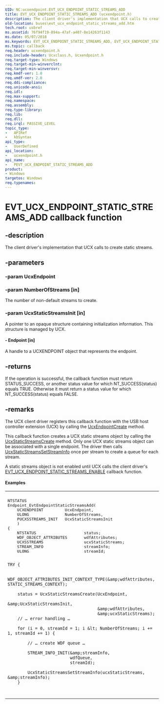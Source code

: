 ```yaml
---
UID: NC:ucxendpoint.EVT_UCX_ENDPOINT_STATIC_STREAMS_ADD
title: EVT_UCX_ENDPOINT_STATIC_STREAMS_ADD (ucxendpoint.h)
description: The client driver's implementation that UCX calls to create static streams.
old-location: buses\evt_ucx_endpoint_static_streams_add.htm
tech.root: usbref
ms.assetid: 76f94f19-894a-47af-a407-8e14263f1143
ms.date: 05/07/2018
ms.keywords: EVT_UCX_ENDPOINT_STATIC_STREAMS_ADD, EVT_UCX_ENDPOINT_STATIC_STREAMS_ADD callback, EvtUcxEndpointStaticStreamsAdd, EvtUcxEndpointStaticStreamsAdd callback function [Buses], PEVT_UCX_ENDPOINT_STATIC_STREAMS_ADD, PEVT_UCX_ENDPOINT_STATIC_STREAMS_ADD callback function pointer [Buses], buses.evt_ucx_endpoint_static_streams_add, ucxendpoint/EvtUcxEndpointStaticStreamsAdd
ms.topic: callback
req.header: ucxendpoint.h
req.include-header: Ucxclass.h, Ucxendpoint.h
req.target-type: Windows
req.target-min-winverclnt: 
req.target-min-winversvr: 
req.kmdf-ver: 1.0
req.umdf-ver: 2.0
req.ddi-compliance: 
req.unicode-ansi: 
req.idl: 
req.max-support: 
req.namespace: 
req.assembly: 
req.type-library: 
req.lib: 
req.dll: 
req.irql: PASSIVE_LEVEL
topic_type:
-	APIRef
-	kbSyntax
api_type:
-	UserDefined
api_location:
-	ucxendpoint.h
api_name:
-	PEVT_UCX_ENDPOINT_STATIC_STREAMS_ADD
product:
- Windows
targetos: Windows
req.typenames: 
---
```


# EVT_UCX_ENDPOINT_STATIC_STREAMS_ADD callback function


## -description


The client driver's implementation that UCX calls to create static streams.


## -parameters




### -param UcxEndpoint


### -param NumberOfStreams [in]

The number of non-default streams to create.


### -param UcxStaticStreamsInit [in]

A pointer to an opaque structure containing
        initialization information.  This structure is managed by UCX.


#### - Endpoint [in]

A handle to a UCXENDPOINT object that represents the endpoint.


## -returns



If the operation is successful, the callback function must return STATUS_SUCCESS, or another status value for which NT_SUCCESS(status) equals TRUE. Otherwise it must return a status value for which NT_SUCCESS(status) equals FALSE.




## -remarks



The UCX client driver registers this callback function with the USB host controller extension (UCX) by calling the <a href="https://msdn.microsoft.com/library/windows/hardware/mt188039">UcxEndpointCreate</a>
 method.

This callback function creates a UCX static streams object by calling the <a href="https://msdn.microsoft.com/library/windows/hardware/mt188050">UcxStaticStreamsCreate</a>
 method. Only one UCX static streams object can be associated with a single endpoint.  The driver then calls <a href="https://msdn.microsoft.com/library/windows/hardware/mt188051">UcxStaticStreamsSetStreamInfo</a>
 once per stream to create a queue for each stream.

A static streams object is not enabled
    until UCX calls the client driver's <a href="https://msdn.microsoft.com/library/windows/hardware/mt187832">EVT_UCX_ENDPOINT_STATIC_STREAMS_ENABLE</a> callback function.


#### Examples

<div class="code"><span codelanguage=""><table>
<tr>
<th></th>
</tr>
<tr>
<td>
<pre>NTSTATUS
Endpoint_EvtEndpointStaticStreamsAdd(
    UCXENDPOINT         UcxEndpoint,
    ULONG               NumberOfStreams,
    PUCXSSTREAMS_INIT   UcxStaticStreamsInit
    )
{
    NTSTATUS                    status;
    WDF_OBJECT_ATTRIBUTES       wdfAttributes;
    UCXSSTREAMS                 ucxStaticStreams;
    STREAM_INFO                 streamInfo;
    ULONG                       streamId;

    TRY {

        WDF_OBJECT_ATTRIBUTES_INIT_CONTEXT_TYPE(&amp;wdfAttributes, STATIC_STREAMS_CONTEXT);

        status = UcxStaticStreamsCreate(UcxEndpoint,
                                        &amp;UcxStaticStreamsInit,
                                        &amp;wdfAttributes,
                                        &amp;ucxStaticStreams);
        // … error handling …

        for (i = 0, streamId = 1; i &lt; NumberOfStreams; i += 1, streamId += 1) {

            // … create WDF queue …

            STREAM_INFO_INIT(&amp;streamInfo,
                             wdfQueue,
                             streamId);

            UcxStaticStreamsSetStreamInfo(ucxStaticStreams, &amp;streamInfo);
        }
</pre>
</td>
</tr>
</table></span></div>


